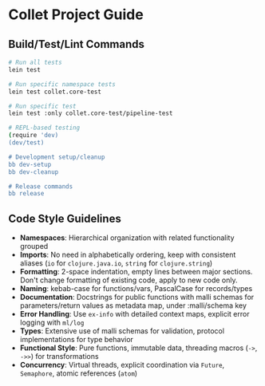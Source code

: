 # Collet Project Guide

## Build/Test/Lint Commands
```bash
# Run all tests
lein test

# Run specific namespace tests
lein test collet.core-test

# Run specific test
lein test :only collet.core-test/pipeline-test

# REPL-based testing
(require 'dev)
(dev/test)

# Development setup/cleanup
bb dev-setup
bb dev-cleanup

# Release commands
bb release
```

## Code Style Guidelines
- **Namespaces**: Hierarchical organization with related functionality grouped
- **Imports**: No need in alphabetically ordering, keep with consistent aliases (`io` for `clojure.java.io`, `string` for `clojure.string`)
- **Formatting**: 2-space indentation, empty lines between major sections. Don't change formatting of existing code, apply to new code only.
- **Naming**: kebab-case for functions/vars, PascalCase for records/types
- **Documentation**: Docstrings for public functions with malli schemas for parameters/return values as metadata map, under :malli/schema key
- **Error Handling**: Use `ex-info` with detailed context maps, explicit error logging with `ml/log`
- **Types**: Extensive use of malli schemas for validation, protocol implementations for type behavior
- **Functional Style**: Pure functions, immutable data, threading macros (`->`, `->>`) for transformations
- **Concurrency**: Virtual threads, explicit coordination via `Future`, `Semaphore`, atomic references (`atom`)